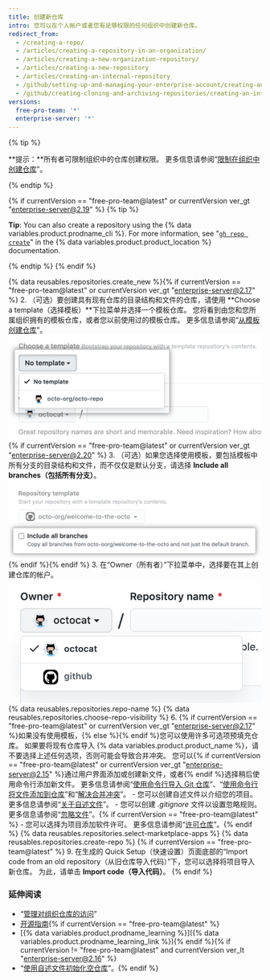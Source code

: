 ```yaml
---
title: 创建新仓库
intro: 您可以在个人帐户或者您有足够权限的任何组织中创建新仓库。
redirect_from:
  - /creating-a-repo/
  - /articles/creating-a-repository-in-an-organization/
  - /articles/creating-a-new-organization-repository/
  - /articles/creating-a-new-repository
  - /articles/creating-an-internal-repository
  - /github/setting-up-and-managing-your-enterprise-account/creating-an-internal-repository
  - /github/creating-cloning-and-archiving-repositories/creating-an-internal-repository
versions:
  free-pro-team: '*'
  enterprise-server: '*'
---
```


{% tip %}

**提示：**所有者可限制组织中的仓库创建权限。 更多信息请参阅“[限制在组织中创建仓库](/articles/restricting-repository-creation-in-your-organization)”。

{% endtip %}

{% if currentVersion == "free-pro-team@latest" or currentVersion ver_gt "enterprise-server@2.19" %}
{% tip %}

**Tip**: You can also create a repository using the {% data variables.product.prodname_cli %}. For more information, see "[`gh repo create`](https://cli.github.com/manual/gh_repo_create)" in the {% data variables.product.product_location %} documentation.

{% endtip %}
{% endif %}

{% data reusables.repositories.create_new %}{% if currentVersion == "free-pro-team@latest" or currentVersion ver_gt "enterprise-server@2.17" %}
2. （可选）要创建具有现有仓库的目录结构和文件的仓库，请使用 **Choose a template（选择模板）**下拉菜单并选择一个模板仓库。 您将看到由您和您所属组织拥有的模板仓库，或者您以前使用过的模板仓库。 更多信息请参阅“[从模板创建仓库](/articles/creating-a-repository-from-a-template)”。 ![Template drop-down menu](/assets/images/help/repository/template-drop-down.png){% if currentVersion == "free-pro-team@latest" or currentVersion ver_gt "enterprise-server@2.20" %}
3. （可选）如果您选择使用模板，要包括模板中所有分支的目录结构和文件，而不仅仅是默认分支，请选择 **Include all branches（包括所有分支）**。 ![Include all branches checkbox](/assets/images/help/repository/include-all-branches.png){% endif %}{% endif %}
3. 在“Owner（所有者）”下拉菜单中，选择要在其上创建仓库的帐户。 ![所有者下拉菜单](/assets/images/help/repository/create-repository-owner.png)
{% data reusables.repositories.repo-name %}
{% data reusables.repositories.choose-repo-visibility %}
6. {% if currentVersion == "free-pro-team@latest" or currentVersion ver_gt "enterprise-server@2.17" %}如果没有使用模板，{% else %}{% endif %}您可以使用许多可选项预填充仓库。 如果要将现有仓库导入 {% data variables.product.product_name %}，请不要选择上述任何选项，否则可能会导致合并冲突。 您可以{% if currentVersion == "free-pro-team@latest" or currentVersion ver_gt "enterprise-server@2.15" %}通过用户界面添加或创建新文件，或者{% endif %}选择稍后使用命令行添加新文件。 更多信息请参阅“[使用命令行导入 Git 仓库](/articles/importing-a-git-repository-using-the-command-line/)”、“[使用命令行将文件添加到仓库](/articles/adding-a-file-to-a-repository-using-the-command-line)”和“[解决合并冲突](/articles/addressing-merge-conflicts/)”。
    - 您可以创建自述文件以介绍您的项目。 更多信息请参阅“[关于自述文件](/articles/about-readmes/)”。
    - 您可以创建 *.gitignore* 文件以设置忽略规则。 更多信息请参阅“[忽略文件](/articles/ignoring-files)”。{% if currentVersion == "free-pro-team@latest" %}
    - 您可以选择为项目添加软件许可。 更多信息请参阅“[许可仓库](/articles/licensing-a-repository)”。{% endif %}
{% data reusables.repositories.select-marketplace-apps %}
{% data reusables.repositories.create-repo %}
{% if currentVersion == "free-pro-team@latest" %}
9. 在生成的 Quick Setup（快速设置）页面底部的“Import code from an old repository（从旧仓库导入代码）”下，您可以选择将项目导入新仓库。 为此，请单击 **Import code（导入代码）**。
{% endif %}

### 延伸阅读

- “[管理对组织仓库的访问](/articles/managing-access-to-your-organization-s-repositories)”
- [开源指南](https://opensource.guide/){% if currentVersion == "free-pro-team@latest" %}
- [{% data variables.product.prodname_learning %}]({% data variables.product.prodname_learning_link %}){% endif %}{% if currentVersion != "free-pro-team@latest" and currentVersion ver_lt "enterprise-server@2.16" %}
- “[使用自述文件初始化空仓库](/articles/initializing-an-empty-repository-with-a-readme)”。{% endif %}
